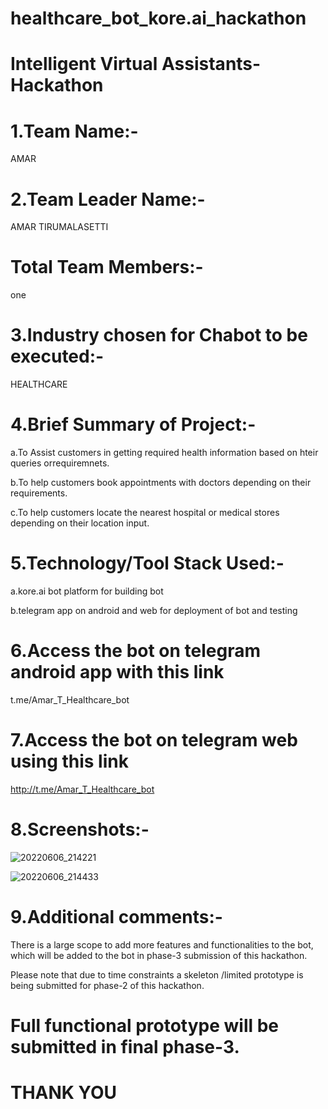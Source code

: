 # healthcare_bot_kore.ai_hackathon
Intelligent Virtual Assistants-Hackathon
========================
1.Team Name:-
===========
AMAR


2.Team Leader Name:-
=====================
AMAR TIRUMALASETTI


Total Team Members:-
==================
one

3.Industry chosen for Chabot to be executed:-
==============================================
HEALTHCARE

4.Brief Summary of Project:-
==================
a.To Assist customers in getting required health
information based on hteir queries orrequiremnets.

b.To help customers book appointments with
doctors depending on their requirements.

c.To help customers locate the nearest hospital
or medical stores depending on their location
input.

5.Technology/Tool Stack Used:-
==============================

a.kore.ai bot platform for building bot

b.telegram app on android and web for
deployment of bot and testing


6.Access the bot on telegram android app with this link
=======================================================

t.me/Amar_T_Healthcare_bot

7.Access the bot on telegram web using this link
================================================

http://t.me/Amar_T_Healthcare_bot

8.Screenshots:-
==========





![20220606_214221](https://user-images.githubusercontent.com/76237430/172210216-72bc0331-a285-4942-86b3-346372cab928.jpg)





![20220606_214433](https://user-images.githubusercontent.com/76237430/172210550-05d1f492-defc-429a-863d-92a95d3a1f19.jpg)



9.Additional comments:-
===============
There is a large scope to add more features and
functionalities to the bot, which will be added to
the bot in phase-3 submission of this
hackathon.

Please note that due to time constraints a
skeleton /limited prototype is being submitted
for phase-2 of this hackathon.

Full functional prototype will be submitted in
final phase-3.
==============================================

THANK YOU
=========
